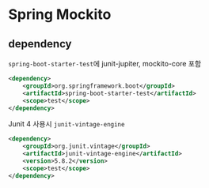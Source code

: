# Spring Mockito

## dependency
`spring-boot-starter-test`에 junit-jupiter, mockito-core 포함
```xml
<dependency>
    <groupId>org.springframework.boot</groupId>
    <artifactId>spring-boot-starter-test</artifactId>
    <scope>test</scope>
</dependency>
```

Junit 4 사용시 `junit-vintage-engine`
```xml
<dependency>
    <groupId>org.junit.vintage</groupId>
    <artifactId>junit-vintage-engine</artifactId>
    <version>5.8.2</version>
    <scope>test</scope>
</dependency>
```
